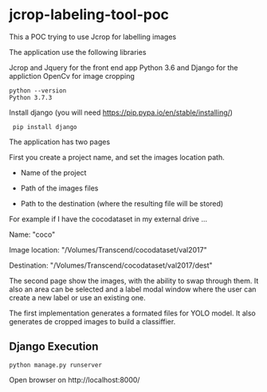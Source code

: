 # jcrop-labeling-tool-poc
This a POC trying to use Jcrop for labelling images

The application use the following libraries

Jcrop and Jquery for the front end app
Python 3.6 and Django for the appliction
OpenCv for image cropping


```
python --version
Python 3.7.3
```

Install django (you will need https://pip.pypa.io/en/stable/installing/)
```
 pip install django
```

The application has two pages

First you create a project name, and set the images location path.

- Name of the project

- Path of the images files

- Path to the destination (where the resulting file will be stored)


For example if I have the cocodataset in my external drive ...

Name: "coco"

Image location: "/Volumes/Transcend/cocodataset/val2017"

Destination: "/Volumes/Transcend/cocodataset/val2017/dest"

The second page show the images, with the ability to swap through them. It also an area can be selected and a label modal window where the user can create a new label or use an existing one.

The first implementation generates a formated files for YOLO model. It also generates de cropped images to build a classiffier.


## Django Execution

```
python manage.py runserver
```

Open browser on http://localhost:8000/
